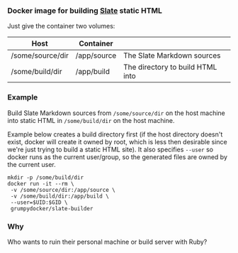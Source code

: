 ### Docker image for building [Slate](https://github.com/tripit/slate) static HTML

Just give the container two volumes:

|Host|Container||
|-|-|-|
|/some/source/dir|/app/source|The Slate Markdown sources|
|/some/build/dir|/app/build|The directory to build HTML into|

### Example

Build Slate Markdown sources from `/some/source/dir` on the host machine into static HTML in `/some/build/dir` on the host machine.

Example below creates a build directory first (if the host directory doesn't exist, docker will create it owned by root, which is less then desirable since we're just trying to build a static HTML site).  It also specifies `--user` so docker runs as the current user/group, so the generated files are owned by the current user.

```
mkdir -p /some/build/dir
docker run -it --rm \
 -v /some/source/dir:/app/source \
 -v /some/build/dir:/app/build \
 --user=$UID:$GID \
 grumpydocker/slate-builder
```

### Why

Who wants to ruin their personal machine or build server with Ruby?

